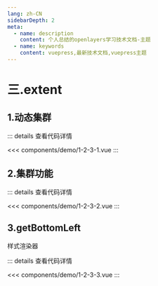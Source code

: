 ```yaml
---
lang: zh-CN
sidebarDepth: 2
meta:
  - name: description
    content: 个人总结的openlayers学习技术文档-主题
  - name: keywords
    content: vuepress,最新技术文档,vuepress主题
---
```


# 三.extent

## 1.动态集群

  <Container url="/resume/?type=openlayers&name=1-2-3-1.vue" />

::: details 查看代码详情

<<< components/demo/1-2-3-1.vue
:::

## 2.集群功能

  <Container url="/resume/?type=openlayers&name=1-2-3-2.vue" />

::: details 查看代码详情

<<< components/demo/1-2-3-2.vue
:::

## 3.getBottomLeft

样式渲染器

  <Container url="/resume/?type=openlayers&name=1-2-3-3.vue" />

::: details 查看代码详情

<<< components/demo/1-2-3-3.vue
:::
